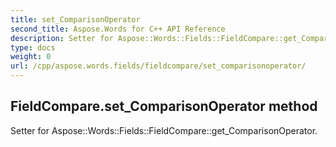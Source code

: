 ```yaml
---
title: set_ComparisonOperator
second_title: Aspose.Words for C++ API Reference
description: Setter for Aspose::Words::Fields::FieldCompare::get_ComparisonOperator. 
type: docs
weight: 0
url: /cpp/aspose.words.fields/fieldcompare/set_comparisonoperator/
---
```

## FieldCompare.set_ComparisonOperator method


Setter for Aspose::Words::Fields::FieldCompare::get_ComparisonOperator. 

